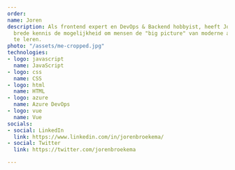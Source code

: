 ```yaml
---
order: 
name: Joren
description: Als frontend expert en DevOps & Backend hobbyist, heeft Joren met zijn
  brede kennis de mogelijkheid om mensen de "big picture" van moderne applicaties
  te leren.
photo: "/assets/me-cropped.jpg"
technologies:
- logo: javascript
  name: JavaScript
- logo: css
  name: CSS
- logo: html
  name: HTML
- logo: azure
  name: Azure DevOps
- logo: vue
  name: Vue
socials:
- social: LinkedIn
  link: https://www.linkedin.com/in/jorenbroekema/
- social: Twitter
  link: https://twitter.com/jorenbroekema

---
```

